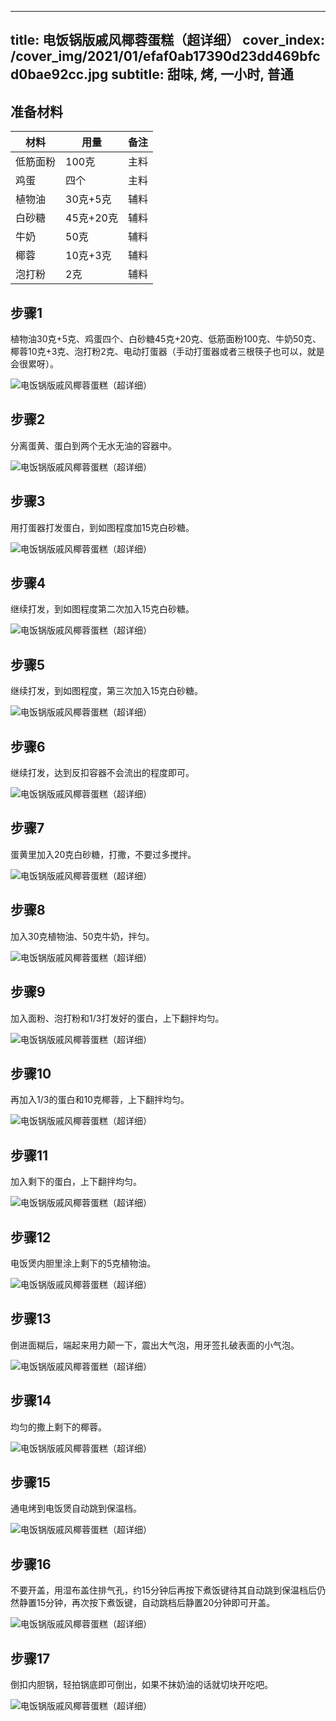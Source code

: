
---
title: 电饭锅版戚风椰蓉蛋糕（超详细）
cover_index: /cover_img/2021/01/efaf0ab17390d23dd469bfcd0bae92cc.jpg
subtitle: 甜味, 烤, 一小时, 普通
---

## 准备材料

| 材料     | 用量 | 备注|
| ------- | ----- | --- |
| 低筋面粉 | 100克| 主料 |
| 鸡蛋 | 四个| 主料 |
| 植物油 | 30克+5克| 辅料 |
| 白砂糖 | 45克+20克| 辅料 |
| 牛奶 | 50克| 辅料 |
| 椰蓉 | 10克+3克| 辅料 |
| 泡打粉 | 2克| 辅料 |

## 步骤1

植物油30克+5克、鸡蛋四个、白砂糖45克+20克、低筋面粉100克、牛奶50克、椰蓉10克+3克、泡打粉2克、电动打蛋器（手动打蛋器或者三根筷子也可以，就是会很累呀）。

![电饭锅版戚风椰蓉蛋糕（超详细）](https://i8.meishichina.com/attachment/recipe/201010/201010041646255.jpg?x-oss-process=style/p320) 

## 步骤2

分离蛋黄、蛋白到两个无水无油的容器中。

![电饭锅版戚风椰蓉蛋糕（超详细）](https://i8.meishichina.com/attachment/recipe/201010/201010041646382.jpg?x-oss-process=style/p320) 

## 步骤3

用打蛋器打发蛋白，到如图程度加15克白砂糖。

![电饭锅版戚风椰蓉蛋糕（超详细）](https://i8.meishichina.com/attachment/recipe/201010/201010041646547.jpg?x-oss-process=style/p320) 

## 步骤4

继续打发，到如图程度第二次加入15克白砂糖。

![电饭锅版戚风椰蓉蛋糕（超详细）](https://i8.meishichina.com/attachment/recipe/201010/201010041647146.jpg?x-oss-process=style/p320) 

## 步骤5

继续打发，到如图程度，第三次加入15克白砂糖。

![电饭锅版戚风椰蓉蛋糕（超详细）](https://i8.meishichina.com/attachment/recipe/201010/201010041647271.jpg?x-oss-process=style/p320) 

## 步骤6

继续打发，达到反扣容器不会流出的程度即可。

![电饭锅版戚风椰蓉蛋糕（超详细）](https://i8.meishichina.com/attachment/recipe/201010/201010041647478.jpg?x-oss-process=style/p320) 

## 步骤7

蛋黄里加入20克白砂糖，打撒，不要过多搅拌。

![电饭锅版戚风椰蓉蛋糕（超详细）](https://i8.meishichina.com/attachment/recipe/201010/201010041648078.jpg?x-oss-process=style/p320) 

## 步骤8

加入30克植物油、50克牛奶，拌匀。

![电饭锅版戚风椰蓉蛋糕（超详细）](https://i8.meishichina.com/attachment/recipe/201010/201010041648208.jpg?x-oss-process=style/p320) 

## 步骤9

加入面粉、泡打粉和1/3打发好的蛋白，上下翻拌均匀。

![电饭锅版戚风椰蓉蛋糕（超详细）](https://i8.meishichina.com/attachment/recipe/201010/201010041648366.jpg?x-oss-process=style/p320) 

## 步骤10

再加入1/3的蛋白和10克椰蓉，上下翻拌均匀。

![电饭锅版戚风椰蓉蛋糕（超详细）](https://i8.meishichina.com/attachment/recipe/201010/201010041648537.jpg?x-oss-process=style/p320) 

## 步骤11

加入剩下的蛋白，上下翻拌均匀。

![电饭锅版戚风椰蓉蛋糕（超详细）](https://i8.meishichina.com/attachment/recipe/201010/201010041649118.jpg?x-oss-process=style/p320) 

## 步骤12

电饭煲内胆里涂上剩下的5克植物油。

![电饭锅版戚风椰蓉蛋糕（超详细）](https://i8.meishichina.com/attachment/recipe/201010/201010041649267.jpg?x-oss-process=style/p320) 

## 步骤13

倒进面糊后，端起来用力颠一下，震出大气泡，用牙签扎破表面的小气泡。

![电饭锅版戚风椰蓉蛋糕（超详细）](https://i8.meishichina.com/attachment/recipe/201010/201010041649407.jpg?x-oss-process=style/p320) 

## 步骤14

均匀的撒上剩下的椰蓉。

![电饭锅版戚风椰蓉蛋糕（超详细）](https://i8.meishichina.com/attachment/recipe/201010/201010041649563.jpg?x-oss-process=style/p320) 

## 步骤15

通电烤到电饭煲自动跳到保温档。

![电饭锅版戚风椰蓉蛋糕（超详细）](https://i8.meishichina.com/attachment/recipe/201010/201010041650108.jpg?x-oss-process=style/p320) 

## 步骤16

不要开盖，用湿布盖住排气孔，约15分钟后再按下煮饭键待其自动跳到保温档后仍然静置15分钟，再次按下煮饭键，自动跳档后静置20分钟即可开盖。

![电饭锅版戚风椰蓉蛋糕（超详细）](https://i8.meishichina.com/attachment/recipe/201010/201010041650260.jpg?x-oss-process=style/p320) 

## 步骤17

倒扣内胆锅，轻拍锅底即可倒出，如果不抹奶油的话就切块开吃吧。

![电饭锅版戚风椰蓉蛋糕（超详细）](https://i8.meishichina.com/attachment/recipe/201010/201010041650481.jpg?x-oss-process=style/p320) 

